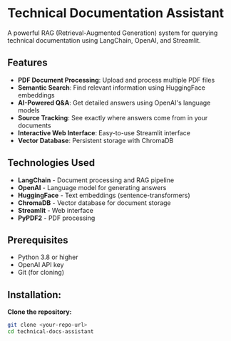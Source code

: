 # Technical Documentation Assistant

A powerful RAG (Retrieval-Augmented Generation) system for querying technical documentation using LangChain, OpenAI, and Streamlit.

## Features

- **PDF Document Processing**: Upload and process multiple PDF files
- **Semantic Search**: Find relevant information using HuggingFace embeddings
- **AI-Powered Q&A**: Get detailed answers using OpenAI's language models
- **Source Tracking**: See exactly where answers come from in your documents
- **Interactive Web Interface**: Easy-to-use Streamlit interface
- **Vector Database**: Persistent storage with ChromaDB

## Technologies Used

- **LangChain** - Document processing and RAG pipeline
- **OpenAI** - Language model for generating answers
- **HuggingFace** - Text embeddings (sentence-transformers)
- **ChromaDB** - Vector database for document storage
- **Streamlit** - Web interface
- **PyPDF2** - PDF processing

## Prerequisites

- Python 3.8 or higher
- OpenAI API key
- Git (for cloning)

## Installation:

**Clone the repository:**
```bash
git clone <your-repo-url>
cd technical-docs-assistant
